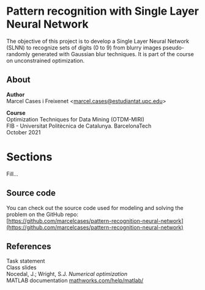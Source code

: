 # Pattern recognition with Single Layer Neural Network

The objective of this project is to develop a Single Layer Neural Network (SLNN) to recognize sets of digits (0 to 9) from blurry images pseudo-randomly generated with Gaussian blur techniques. It is part of the course on unconstrained optimization.

## About

**Author**  
Marcel Cases i Freixenet &lt;marcel.cases@estudiantat.upc.edu&gt;

**Course**  
Optimization Techniques for Data Mining (OTDM-MIRI)  
FIB - Universitat Politècnica de Catalunya. BarcelonaTech  
October 2021 

# Sections

Fill...

## Source code

You can check out the source code used for modeling and solving the problem on the GitHub repo:  
[https://github.com/marcelcases/pattern-recognition-neural-network](https://github.com/marcelcases/pattern-recognition-neural-network)

## References

Task statement  
Class slides  
Nocedal, J.; Wright, S.J. *Numerical optimization*  
MATLAB documentation [mathworks.com/help/matlab/](https://mathworks.com/help/matlab/)  
